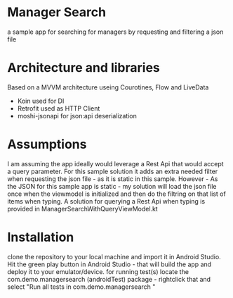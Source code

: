 # Manager Search

a sample app for searching for managers by requesting and filtering a json file

# Architecture and libraries

Based on a MVVM architecture useing Courotines, Flow and LiveData
- Koin used for DI
- Retrofit used as HTTP Client
- moshi-jsonapi for json:api deserialization

# Assumptions
I am assuming the app ideally would leverage a Rest Api that would accept a query parameter. For this sample solution it adds an extra needed filter when requesting the json file - as it is static in this sample.
However - As the JSON for this sample app is static - my solution will load the json file once when the viewmodel is initialized and then do the filtring on that list of items when typing.
A solution for querying a Rest Api when typing is provided in ManagerSearchWithQueryViewModel.kt

# Installation
clone the repository to your local machine and import it in Android Studio. Hit the green play button in Android Studio - that will build the app and deploy it to your emulator/device.
for running test(s) locate the com.demo.managersearch (androidTest) package - rightclick that and select "Run all tests in com.demo.managersearch "

